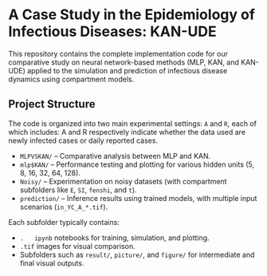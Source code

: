 # A Case Study in the Epidemiology of Infectious Diseases: KAN-UDE

This repository contains the complete implementation code for our comparative study on neural network-based methods (MLP, KAN, and KAN-UDE) applied to the simulation and prediction of infectious disease dynamics using compartment models.

## Project Structure

The code is organized into two main experimental settings: `A` and `R`, each of which includes:
A and R respectively indicate whether the data used are newly infected cases or daily reported cases.
- `MLPVSKAN/` – Comparative analysis between MLP and KAN.
- `mlp$KAN/` – Performance testing and plotting for various hidden units (5, 8, 16, 32, 64, 128).
- `Noisy/` – Experimentation on noisy datasets (with compartment subfolders like `E`, `SI`, `fenshi`, and `t`).
- `prediction/` – Inference results using trained models, with multiple input scenarios (`in_YC_A_*.tif`).

Each subfolder typically contains:
- `.   ipynb` notebooks for training, simulation, and plotting.
- `.tif` images for visual comparison.
- Subfolders such as `result/`, `picture/`, and `figure/` for intermediate and final visual outputs.
